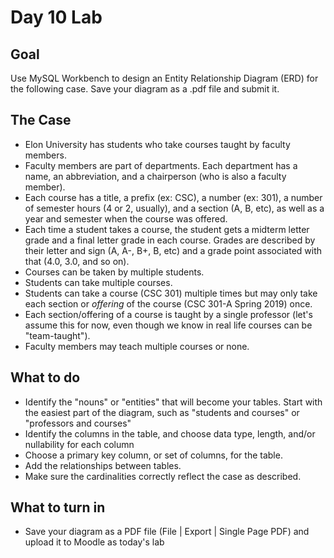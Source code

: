 # Day 10 Lab
## Goal
Use MySQL Workbench to design an Entity Relationship Diagram (ERD) for the following case. Save your diagram as a .pdf file and submit it.
## The Case
* Elon University has students who take courses taught by faculty members. 
* Faculty members are part of departments. Each department has a name, an abbreviation, and a chairperson (who is also a faculty member).
* Each course has a title, a prefix (ex: CSC), a number (ex: 301), a number of semester hours (4 or 2, usually), and a section (A, B, etc), as well as a year and semester when the course was offered. 
* Each time a student takes a course, the student gets a midterm letter grade and a final letter grade in each course. Grades are described by their letter and sign (A, A-, B+, B, etc) and a grade point associated with that (4.0, 3.0, and so on). 
* Courses can be taken by multiple students. 
* Students can take multiple courses. 
* Students can take a course (CSC 301) multiple times but may only take each section or *offering* of the course (CSC 301-A Spring 2019) once. 
* Each section/offering of a course is taught by a single professor (let's assume this for now, even though we know in real life courses can be "team-taught"). 
* Faculty members may teach multiple courses or none.

## What to do
* Identify the "nouns" or "entities" that will become your tables. Start with the easiest part of the diagram, such as "students and courses" or "professors and courses" 
* Identify the columns in the table, and choose data type, length, and/or nullability for each column 
* Choose a primary key column, or set of columns, for the table. 
* Add the relationships between tables.
* Make sure the cardinalities correctly reflect the case as described.

## What to turn in
* Save your diagram as a PDF file (File | Export | Single Page PDF) and upload it to Moodle as today's lab
